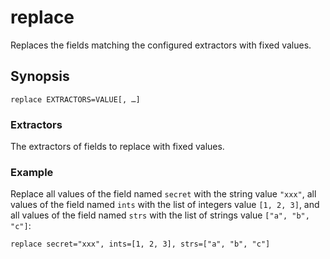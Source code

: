 # replace

Replaces the fields matching the configured extractors with fixed values.

## Synopsis

```
replace EXTRACTORS=VALUE[, …]
```

### Extractors

The extractors of fields to replace with fixed values.

### Example

Replace all values of the field named `secret` with the string value `"xxx"`,
all values of the field named `ints` with the list of integers value `[1, 2,
3]`, and all values of the field named `strs` with the list of strings value
`["a", "b", "c"]`:

```
replace secret="xxx", ints=[1, 2, 3], strs=["a", "b", "c"]
```

